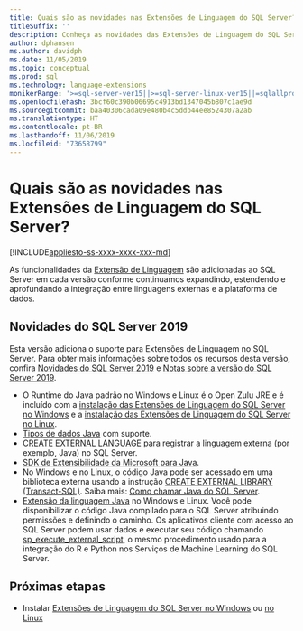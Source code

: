 ```yaml
---
title: Quais são as novidades nas Extensões de Linguagem do SQL Server?
titleSuffix: ''
description: Conheça as novidades das Extensões de Linguagem do SQL Server.
author: dphansen
ms.author: davidph
ms.date: 11/05/2019
ms.topic: conceptual
ms.prod: sql
ms.technology: language-extensions
monikerRange: '>=sql-server-ver15||>=sql-server-linux-ver15||=sqlallproducts-allversions'
ms.openlocfilehash: 3bcf60c390b06695c4913bd1347045b807c1ae9d
ms.sourcegitcommit: baa40306cada09e480b4c5ddb44ee8524307a2ab
ms.translationtype: HT
ms.contentlocale: pt-BR
ms.lasthandoff: 11/06/2019
ms.locfileid: "73658799"
---
```

# <a name="whats-new-in-sql-server-language-extensions"></a>Quais são as novidades nas Extensões de Linguagem do SQL Server?
[!INCLUDE[appliesto-ss-xxxx-xxxx-xxx-md](../includes/appliesto-ss-xxxx-xxxx-xxx-md.md)]

As funcionalidades da [Extensão de Linguagem](language-extensions-overview.md) são adicionadas ao SQL Server em cada versão conforme continuamos expandindo, estendendo e aprofundando a integração entre linguagens externas e a plataforma de dados. 

## <a name="new-in-sql-server-2019"></a>Novidades do SQL Server 2019 

Esta versão adiciona o suporte para Extensões de Linguagem no SQL Server. Para obter mais informações sobre todos os recursos desta versão, confira [Novidades do SQL Server 2019](../sql-server/what-s-new-in-sql-server-ver15.md) e [Notas sobre a versão do SQL Server 2019](../sql-server/sql-server-ver15-release-notes.md).

- O Runtime do Java padrão no Windows e Linux é o Open Zulu JRE e é incluído com a [instalação das Extensões de Linguagem do SQL Server no Windows](install/install-sql-server-language-extensions-on-windows.md) e a [instalação das Extensões de Linguagem do SQL Server no Linux](../linux/sql-server-linux-setup-language-extensions.md).
- [Tipos de dados Java](how-to/java-to-sql-data-types.md) com suporte.
- [CREATE EXTERNAL LANGUAGE](../t-sql/statements/create-external-language-transact-sql.md) para registrar a linguagem externa (por exemplo, Java) no SQL Server.
- [SDK de Extensibilidade da Microsoft para Java](how-to/extensibility-sdk-java-sql-server.md).
- No Windows e no Linux, o código Java pode ser acessado em uma biblioteca externa usando a instrução [CREATE EXTERNAL LIBRARY (Transact-SQL)](../t-sql/statements/create-external-library-transact-sql.md). Saiba mais: [Como chamar Java do SQL Server](how-to/call-java-from-sql.md).
- [Extensão da linguagem Java](language-extensions-overview.md) no Windows e Linux. Você pode disponibilizar o código Java compilado para o SQL Server atribuindo permissões e definindo o caminho. Os aplicativos cliente com acesso ao SQL Server podem usar dados e executar seu código chamando [sp_execute_external_script](https://docs.microsoft.com/sql/relational-databases/system-stored-procedures/sp-execute-external-script-transact-sql), o mesmo procedimento usado para a integração do R e Python nos Serviços de Machine Learning do SQL Server.

## <a name="next-steps"></a>Próximas etapas

+ Instalar [Extensões de Linguagem do SQL Server no Windows](install/install-sql-server-language-extensions-on-windows.md) ou [no Linux](../linux/sql-server-linux-setup-language-extensions.md)
